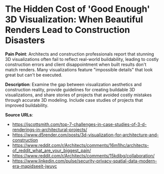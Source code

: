 # The Hidden Cost of 'Good Enough' 3D Visualization: When Beautiful Renders Lead to Construction Disasters

**Pain Point**: Architects and construction professionals report that stunning 3D visualizations often fail to reflect real-world buildability, leading to costly construction errors and client disappointment when built results don't match renders. Many visualizations feature "impossible details" that look great but can't be executed.

**Description**: Examine the gap between visualization aesthetics and construction reality, provide guidelines for creating buildable 3D visualizations, and share stories of projects that avoided costly mistakes through accurate 3D modeling. Include case studies of projects that improved buildability.

**Source URLs**:
- https://jscottsmith.com/top-7-challenges-in-case-studies-of-3-d-renderings-in-architectural-projects/
- https://www.d5render.com/posts/3d-visualization-for-architecture-and-construction
- https://www.reddit.com/r/Architects/comments/16m1lhc/architects-of_reddit_what_are_your_biggest_pain/
- https://www.reddit.com/r/Architects/comments/15kdibg/collaboration/
- https://www.linkedin.com/pulse/security-privacy-spatial-data-modern-era-mapidseeit-jwuyc
